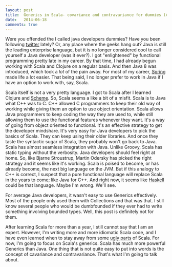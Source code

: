 ```yaml
---
layout: post
title:  Generics in Scala- covariance and contravariance for dummies (AKA Java developers)
date:   2014-06-18
comments: true
---
```


Were you offended the I called java developers dummies? Have you been following [twitter][twitter] lately? Or, any place where the geeks hang out? Java is still the leading enterprise language, but it is no longer considered cool to call yourself a Java developer (was it ever?). I got "enlightened" by functional programming pretty late in my career. By that time, I had already begun working with Scala and Clojure on a regular basis. And then Java 8 was introduced, which took a *lot* of the pain away. For most of my career, [Spring][spring] made life a lot easier. That being said, I no longer prefer to work in Java if I have an option to work with, say, Scala.

Scala itself is not a very pretty language. I got to Scala after I learned Clojure and [Scheme][scheme]. So, Scala seems a like a bit of a misfit. Scala is to Java what C++ was to C. C++ allowed C programmers to keep their old way of working while giving them an option to use object orientation. Scala allows Java programmers to keep coding the way they are used to, while still allowing them to use the functional features whenever they want. It's a way of going from object oriented to functional. It's an effective strategy to get the developer mindshare. It's very easy for Java developers to pick the basics of Scala. They can keep using their older libraries. And once they taste the syntactic sugar of Scala, they probably won't go back to Java. Scala has almost seamless integration with Java. Unlike Groovy, Scala has static typing without the verbosity. Java developers should feel right at home. So, like Bjarne Stroustrup, Martin Odersky has picked the right strategy and it seems like it's working. Scala is poised to become, or has already become, the next big language on the JVM. But if this analogy to C++ is correct, I suspect that a pure functional language will replace Scala in the years to come; like Java for C++. And right now, it seems like [Haskell][haskell] could be that language. Maybe I'm wrong. We'll see.

For average Java developers, it wasn't easy to use Generics effectively. Most of the people only used them with Collections and that was that. I still know several people who would be dumbfounded if they ever had to write something involving bounded types. Well, this post is definitely not for them.

After learning Scala for more than a year, I still cannot say that I am an expert. However, I'm writing more and more idiomatic Scala code, and I have even learned when to stay away from some [ugly parts][scala-implicits] of Scala. For now, I'm going to focus on Scala's generics. Scala has much more powerful Generics than Java. One thing that is not quite easy to put into words is the concept of cavariance and contravariance. That's what I'm going to talk about.



[twitter]: https://twitter.com/
[spring]: http://spring.io/
[scheme]: https://en.wikipedia.org/wiki/Scheme_%28programming_language%29
[haskell]: http://www.haskell.org/haskellwiki/Haskell
[scala-implicits]: http://docs.scala-lang.org/overviews/core/implicit-classes.html
